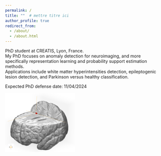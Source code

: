 ```yaml
---
permalink: /
title: ""  # mettre titre ici
author_profile: true
redirect_from: 
  - /about/
  - /about.html
---
```


PhD student at CREATIS, Lyon, France.  
My PhD focuses on anomaly detection for neuroimaging, and more specifically representation learning and probability support estimation methods.  
Applications include white matter hyperintensities detection, epileptogenic lesion detection, and Parkinson versus healthy classification.   

Expected PhD defense date: 11/04/2024


<img src="/images/IDA_Pinon_2023_bis.png" height="45%" width="45%"/>

